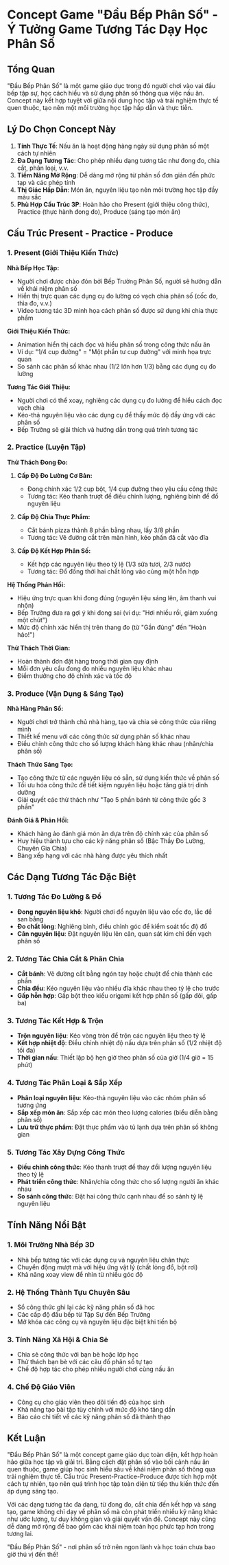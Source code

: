 # Concept Game "Đầu Bếp Phân Số" - Ý Tưởng Game Tương Tác Dạy Học Phân Số

## Tổng Quan
"Đầu Bếp Phân Số" là một game giáo dục trong đó người chơi vào vai đầu bếp tập sự, học cách hiểu và sử dụng phân số thông qua việc nấu ăn. Concept này kết hợp tuyệt vời giữa nội dung học tập và trải nghiệm thực tế quen thuộc, tạo nên một môi trường học tập hấp dẫn và thực tiễn.

## Lý Do Chọn Concept Này
1. **Tính Thực Tế**: Nấu ăn là hoạt động hàng ngày sử dụng phân số một cách tự nhiên
2. **Đa Dạng Tương Tác**: Cho phép nhiều dạng tương tác như đong đo, chia cắt, phân loại, v.v.
3. **Tiềm Năng Mở Rộng**: Dễ dàng mở rộng từ phân số đơn giản đến phức tạp và các phép tính
4. **Thị Giác Hấp Dẫn**: Món ăn, nguyên liệu tạo nên môi trường học tập đầy màu sắc
5. **Phù Hợp Cấu Trúc 3P**: Hoàn hảo cho Present (giới thiệu công thức), Practice (thực hành đong đo), Produce (sáng tạo món ăn)

## Cấu Trúc Present - Practice - Produce

### 1. Present (Giới Thiệu Kiến Thức)

**Nhà Bếp Học Tập:**
- Người chơi được chào đón bởi Bếp Trưởng Phân Số, người sẽ hướng dẫn về khái niệm phân số
- Hiển thị trực quan các dụng cụ đo lường có vạch chia phân số (cốc đo, thìa đo, v.v.)
- Video tương tác 3D minh họa cách phân số được sử dụng khi chia thực phẩm

**Giới Thiệu Kiến Thức:**
- Animation hiển thị cách đọc và hiểu phân số trong công thức nấu ăn
- Ví dụ: "1/4 cup đường" = "Một phần tư cup đường" với minh họa trực quan
- So sánh các phân số khác nhau (1/2 lớn hơn 1/3) bằng các dụng cụ đo lường

**Tương Tác Giới Thiệu:**
- Người chơi có thể xoay, nghiêng các dụng cụ đo lường để hiểu cách đọc vạch chia
- Kéo-thả nguyên liệu vào các dụng cụ để thấy mức độ đầy ứng với các phân số
- Bếp Trưởng sẽ giải thích và hướng dẫn trong quá trình tương tác

### 2. Practice (Luyện Tập)

**Thử Thách Đong Đo:**
1. **Cấp Độ Đo Lường Cơ Bản:**
   - Đong chính xác 1/2 cup bột, 1/4 cup đường theo yêu cầu công thức
   - Tương tác: Kéo thanh trượt để điều chỉnh lượng, nghiêng bình để đổ nguyên liệu

2. **Cấp Độ Chia Thực Phẩm:**
   - Cắt bánh pizza thành 8 phần bằng nhau, lấy 3/8 phần
   - Tương tác: Vẽ đường cắt trên màn hình, kéo phần đã cắt vào đĩa

3. **Cấp Độ Kết Hợp Phân Số:**
   - Kết hợp các nguyên liệu theo tỷ lệ (1/3 sữa tươi, 2/3 nước)
   - Tương tác: Đổ đồng thời hai chất lỏng vào cùng một hỗn hợp

**Hệ Thống Phản Hồi:**
- Hiệu ứng trực quan khi đong đúng (nguyên liệu sáng lên, âm thanh vui nhộn)
- Bếp Trưởng đưa ra gợi ý khi đong sai (ví dụ: "Hơi nhiều rồi, giảm xuống một chút")
- Mức độ chính xác hiển thị trên thang đo (từ "Gần đúng" đến "Hoàn hảo!")

**Thử Thách Thời Gian:**
- Hoàn thành đơn đặt hàng trong thời gian quy định
- Mỗi đơn yêu cầu đong đo nhiều nguyên liệu khác nhau
- Điểm thưởng cho độ chính xác và tốc độ

### 3. Produce (Vận Dụng & Sáng Tạo)

**Nhà Hàng Phân Số:**
- Người chơi trở thành chủ nhà hàng, tạo và chia sẻ công thức của riêng mình
- Thiết kế menu với các công thức sử dụng phân số khác nhau
- Điều chỉnh công thức cho số lượng khách hàng khác nhau (nhân/chia phân số)

**Thách Thức Sáng Tạo:**
- Tạo công thức từ các nguyên liệu có sẵn, sử dụng kiến thức về phân số
- Tối ưu hóa công thức để tiết kiệm nguyên liệu hoặc tăng giá trị dinh dưỡng
- Giải quyết các thử thách như "Tạo 5 phần bánh từ công thức gốc 3 phần"

**Đánh Giá & Phản Hồi:**
- Khách hàng ảo đánh giá món ăn dựa trên độ chính xác của phân số
- Huy hiệu thành tựu cho các kỹ năng phân số (Bậc Thầy Đo Lường, Chuyên Gia Chia)
- Bảng xếp hạng với các nhà hàng được yêu thích nhất

## Các Dạng Tương Tác Đặc Biệt

### 1. Tương Tác Đo Lường & Đổ
- **Đong nguyên liệu khô**: Người chơi đổ nguyên liệu vào cốc đo, lắc để san bằng
- **Đo chất lỏng**: Nghiêng bình, điều chỉnh góc để kiểm soát tốc độ đổ
- **Cân nguyên liệu**: Đặt nguyên liệu lên cân, quan sát kim chỉ đến vạch phân số

### 2. Tương Tác Chia Cắt & Phân Chia
- **Cắt bánh**: Vẽ đường cắt bằng ngón tay hoặc chuột để chia thành các phần
- **Chia đều**: Kéo nguyên liệu vào nhiều đĩa khác nhau theo tỷ lệ cho trước
- **Gấp hỗn hợp**: Gấp bột theo kiểu origami kết hợp phân số (gấp đôi, gấp ba)

### 3. Tương Tác Kết Hợp & Trộn
- **Trộn nguyên liệu**: Kéo vòng tròn để trộn các nguyên liệu theo tỷ lệ
- **Kết hợp nhiệt độ**: Điều chỉnh nhiệt độ nấu dựa trên phân số (1/2 nhiệt độ tối đa)
- **Thời gian nấu**: Thiết lập bộ hẹn giờ theo phân số của giờ (1/4 giờ = 15 phút)

### 4. Tương Tác Phân Loại & Sắp Xếp
- **Phân loại nguyên liệu**: Kéo-thả nguyên liệu vào các nhóm phân số tương ứng
- **Sắp xếp món ăn**: Sắp xếp các món theo lượng calories (biểu diễn bằng phân số)
- **Lưu trữ thực phẩm**: Đặt thực phẩm vào tủ lạnh dựa trên phân số không gian

### 5. Tương Tác Xây Dựng Công Thức
- **Điều chỉnh công thức**: Kéo thanh trượt để thay đổi lượng nguyên liệu theo tỷ lệ
- **Phát triển công thức**: Nhân/chia công thức cho số lượng người ăn khác nhau
- **So sánh công thức**: Đặt hai công thức cạnh nhau để so sánh tỷ lệ nguyên liệu

## Tính Năng Nổi Bật

### 1. Môi Trường Nhà Bếp 3D
- Nhà bếp tương tác với các dụng cụ và nguyên liệu chân thực
- Chuyển động mượt mà với hiệu ứng vật lý (chất lỏng đổ, bột rơi)
- Khả năng xoay view để nhìn từ nhiều góc độ

### 2. Hệ Thống Thành Tựu Chuyên Sâu
- Sổ công thức ghi lại các kỹ năng phân số đã học
- Các cấp độ đầu bếp từ Tập Sự đến Bếp Trưởng
- Mở khóa các công cụ và nguyên liệu đặc biệt khi tiến bộ

### 3. Tính Năng Xã Hội & Chia Sẻ
- Chia sẻ công thức với bạn bè hoặc lớp học
- Thử thách bạn bè với các câu đố phân số tự tạo
- Chế độ hợp tác cho phép nhiều người chơi cùng nấu ăn

### 4. Chế Độ Giáo Viên
- Công cụ cho giáo viên theo dõi tiến độ của học sinh
- Khả năng tạo bài tập tùy chỉnh với mức độ khó tăng dần
- Báo cáo chi tiết về các kỹ năng phân số đã thành thạo

## Kết Luận

"Đầu Bếp Phân Số" là một concept game giáo dục toàn diện, kết hợp hoàn hảo giữa học tập và giải trí. Bằng cách đặt phân số vào bối cảnh nấu ăn quen thuộc, game giúp học sinh hiểu sâu về khái niệm phân số thông qua trải nghiệm thực tế. Cấu trúc Present-Practice-Produce được tích hợp một cách tự nhiên, tạo nên quá trình học tập toàn diện từ tiếp thu kiến thức đến áp dụng sáng tạo.

Với các dạng tương tác đa dạng, từ đong đo, cắt chia đến kết hợp và sáng tạo, game không chỉ dạy về phân số mà còn phát triển nhiều kỹ năng khác như ước lượng, tư duy không gian và giải quyết vấn đề. Concept này cũng dễ dàng mở rộng để bao gồm các khái niệm toán học phức tạp hơn trong tương lai.

"Đầu Bếp Phân Số" - nơi phân số trở nên ngon lành và học toán chưa bao giờ thú vị đến thế!